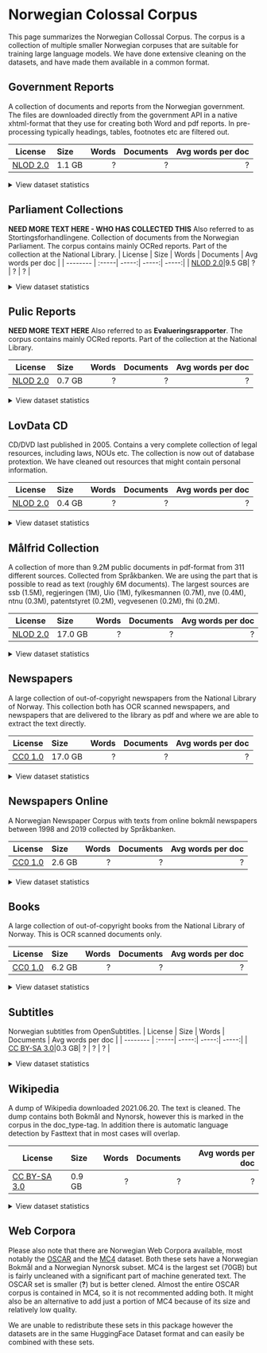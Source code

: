 # Norwegian Colossal Corpus
This page summarizes the Norwegian Collossal Corpus. The corpus is a collection of multiple smaller Norwegian corpuses that are suitable for training large language models. We have done extensive cleaning on the datasets, and have made them available in a common format.


## Government Reports
A collection of documents and reports from the Norwegian government. The files are downloaded directly from the government API in a native xhtml-format that they use for creating both Word and pdf reports. In pre-processing typically headings, tables, footnotes etc are filtered out.

| License  | Size | Words | Documents | Avg words per doc  |
| -------- |   :-----|   -----:| -----:| -----:|
| [NLOD 2.0](https://data.norge.no/nlod/en/2.0/)|1.1 GB| ? | ? | ? |

<details>
<summary>View dataset statistics</summary>
### Document Types
only a placeholder for stats. 

</details>


## Parliament Collections
**NEED MORE TEXT HERE - WHO HAS COLLECTED THIS** Also referred to as Stortingsforhandlingene. Collection of documents from the Norwegian Parliament. The corpus contains mainly OCRed reports. Part of the collection at the National Library. 
| License  | Size | Words | Documents | Avg words per doc  |
| -------- |   :-----|   -----:| -----:| -----:|
| [NLOD 2.0](https://data.norge.no/nlod/en/2.0/)|9.5 GB| ? | ? | ? |

<details>
<summary>View dataset statistics</summary>
### Document Types
only a placeholder for stats. 

</details>


## Pulic Reports
**NEED MORE TEXT HERE** Also referred to as __Evalueringsrapporter__. The corpus contains mainly OCRed reports. Part of the collection at the National Library. 

| License  | Size | Words | Documents | Avg words per doc  |
| -------- |   :-----|   -----:| -----:| -----:|
| [NLOD 2.0](https://data.norge.no/nlod/en/2.0/)|0.7 GB| ? | ? | ? |
<details>
<summary>View dataset statistics</summary>
### Document Types
only a placeholder for stats. 
</details>


## LovData CD
CD/DVD last published in 2005. Contains a very complete collection of legal resources, including laws, NOUs etc. The collection is now out of database protextion. We have cleaned out resources that might contain personal information. 

| License  | Size | Words | Documents | Avg words per doc  |
| -------- |   :-----|   -----:| -----:| -----:|
| [NLOD 2.0](https://data.norge.no/nlod/en/2.0/)|0.4 GB| ? | ? | ? |
<details>
<summary>View dataset statistics</summary>
### Document Types
only a placeholder for stats. 
</details>


## Målfrid Collection
A collection of more than 9.2M public documents in pdf-format from 311 different sources. Collected from Språkbanken. We are using the part that is possible to read as text (roughly 6M documents). The largest sources are ssb (1.5M), regjeringen (1M), Uio (1M), fylkesmannen (0.7M), nve (0.4M), ntnu (0.3M), patentstyret (0.2M), vegvesenen (0.2M), fhi (0.2M).

| License  | Size | Words | Documents | Avg words per doc  |
| -------- |   :-----|   -----:| -----:| -----:|
| [NLOD 2.0](https://data.norge.no/nlod/en/2.0/)|17.0 GB| ? | ? | ? |
<details>
<summary>View dataset statistics</summary>
### Document Types
only a placeholder for stats. 
</details>


## Newspapers
A large collection of out-of-copyright newspapers from the National Library of Norway. This collection both has OCR scanned newspapers, and newspapers that are delivered to the library as pdf and where we are able to extract the text directly.

| License  | Size | Words | Documents | Avg words per doc  |
| -------- |   :-----|   -----:| -----:| -----:|
| [CC0 1.0](https://creativecommons.org/publicdomain/zero/1.0/)|17.0 GB| ? | ? | ? |
<details>
<summary>View dataset statistics</summary>
### Document Types
only a placeholder for stats. 
</details>



## Newspapers Online
 A Norwegian Newspaper Corpus with texts from online bokmål newspapers between 1998 and 2019 collected by Språkbanken. 

| License  | Size | Words | Documents | Avg words per doc  |
| -------- |   :-----|   -----:| -----:| -----:|
| [CC0 1.0](https://creativecommons.org/publicdomain/zero/1.0/)|2.6 GB| ? | ? | ? |
<details>
<summary>View dataset statistics</summary>
### Document Types
only a placeholder for stats. 
</details>

## Books
A large collection of out-of-copyright books from the National Library of Norway. This is OCR scanned documents only. 

| License  | Size | Words | Documents | Avg words per doc  |
| -------- |   :-----|   -----:| -----:| -----:|
| [CC0 1.0](https://creativecommons.org/publicdomain/zero/1.0/)|6.2 GB| ? | ? | ? |
<details>
<summary>View dataset statistics</summary>
### Document Types
only a placeholder for stats. 
</details>

## Subtitles
Norwegian subtitles from OpenSubtitles.
| License  | Size | Words | Documents | Avg words per doc  |
| -------- |   :-----|   -----:| -----:| -----:|
| [CC BY-SA 3.0](https://creativecommons.org/licenses/by-sa/3.0/)|0.3 GB| ? | ? | ? |
<details>
<summary>View dataset statistics</summary>
### Document Types
only a placeholder for stats. 
</details>

## Wikipedia
A dump of Wikipedia downloaded 2021.06.20. The text is cleaned. The dump contains both Bokmål and Nynorsk, however this is marked in the corpus in the doc_type-tag. In addition there is automatic language detection by Fasttext that in most cases will overlap.

| License  | Size | Words | Documents | Avg words per doc  |
| -------- |   :-----|   -----:| -----:| -----:|
| [CC BY-SA 3.0](https://creativecommons.org/licenses/by-sa/3.0/)|0.9 GB| ? | ? | ? |
<details>
<summary>View dataset statistics</summary>
### Document Types
only a placeholder for stats. 
</details>

## Web Corpora
Please also note that there are Norwegian Web Corpora available, most notably the [OSCAR](https://huggingface.co/datasets/oscar) and the [MC4](https://huggingface.co/datasets/mc4) dataset.  Both these sets have a Norwegian Bokmål and a Norwegian Nynorsk subset. MC4 is the largest set (70GB) but is fairly uncleaned with a significant part of machine generated text. The OSCAR set is smaller (**?**) but is better clened. Almost the entire OSCAR corpus is contained in MC4, so it is not recommented adding both. It might also be an alternative to add just a portion of MC4 because of its size and relatively low quality.

We are unable to redistribute these sets in this package however the datasets are in the same HuggingFace Dataset format and can easily be combined with these sets. 
